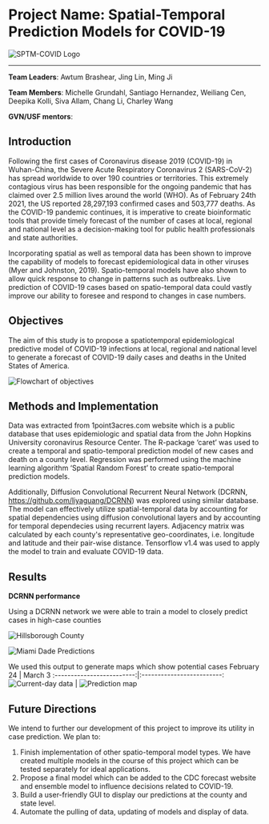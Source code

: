 # Project Name: Spatial-Temporal Prediction Models for COVID-19 
![SPTM-COVID Logo](https://github.com/USFOneHealthCodeathon2021/Team6/blob/main/Logo.jpg)


---
**Team Leaders**: Awtum Brashear, Jing Lin, Ming Ji 

**Team Members**:  Michelle	Grundahl, Santiago	Hernandez, Weiliang	Cen, Deepika	Kolli, Siva Allam, Chang	Li, Charley	Wang

**GVN/USF mentors**:

## Introduction
Following the first cases of Coronavirus disease 2019 (COVID-19) in Wuhan-China, the Severe Acute Respiratory Coronavirus 2 (SARS-CoV-2) has spread worldwide to over 190 countries or territories. This extremely contagious virus has been responsible for the ongoing pandemic that has claimed over 2.5 million lives around the world (WHO). As of February 24th 2021, the US reported 28,297,193 confirmed cases and 503,777 deaths. As the COVID-19 pandemic continues, it is imperative to create bioinformatic tools that provide timely forecast of the number of cases at local, regional and national level as a decision-making tool for public health professionals and state authorities.

Incorporating spatial as well as temporal data has been shown to improve the capability of models to forecast epidemiological data in other viruses (Myer and Johnston, 2019). Spatio-temporal models have also shown to allow quick response to change in patterns such as outbreaks. Live prediction of COVID-19 cases based on spatio-temporal data could vastly improve our ability to foresee and respond to changes in case numbers.

## Objectives
The aim of this study is to propose a spatiotemporal epidemiological predictive model of COVID-19 infections at local, regional and national level to generate a forecast of COVID-19 daily cases and deaths in the United States of America.

![Flowchart of objectives](https://github.com/USFOneHealthCodeathon2021/Team6/blob/main/Flow%20Chart.jpg)

## Methods and Implementation
Data was extracted from 1point3acres.com website which is a public database that uses epidemiologic and spatial data from the John Hopkins University coronavirus Resource Center. The R-package ‘caret’ was used to create a temporal and spatio-temporal prediction model of new cases and death on a county level. Regression was performed using the machine learning algorithm ‘Spatial Random Forest’ to create spatio-temporal prediction models. 

Additionally, Diffusion Convolutional Recurrent Neural Network (DCRNN, https://github.com/liyaguang/DCRNN) was explored using similar database. The model can effectively utilize spatial-temporal data by accounting for spatial dependencies using diffusion convolutional layers and by accounting for temporal dependecies using recurrent layers. Adjacency matrix was calculated by each county's representative geo-coordinates, i.e. longitude and latitude and their pair-wise distance. Tensorflow v1.4 was used to apply the model to train and evaluate COVID-19 data. 

## Results 

**DCRNN performance**

Using a DCRNN network we were able to train a model to closely predict cases in high-case counties

![Hillsborough County](https://github.com/USFOneHealthCodeathon2021/Team6/blob/main/HCO.jpg)

![Miami Dade Predictions](https://github.com/USFOneHealthCodeathon2021/Team6/blob/main/MD.jpg)

We used this output to generate maps which show potential cases 
February 24            |  March 3
:-------------------------:|:-------------------------:
![Current-day data](https://github.com/USFOneHealthCodeathon2021/Team6/blob/main/Map1.jpg)  |  ![Prediction map](https://github.com/USFOneHealthCodeathon2021/Team6/blob/main/Map_Codeathon.4.jpg)


## Future Directions

We intend to further our development of this project to improve its utility in case prediction. We plan to: 

1) Finish implementation of other spatio-temporal model types. We have created multiple models in the course of this project which can be tested separately for ideal applications.
2) Propose a final model which can be added to the CDC forecast website and ensemble model to influence decisions related to COVID-19.
3) Build a user-friendly GUI to display our predictions at the county and state level. 
4) Automate the pulling of data, updating of models and display of data. 
